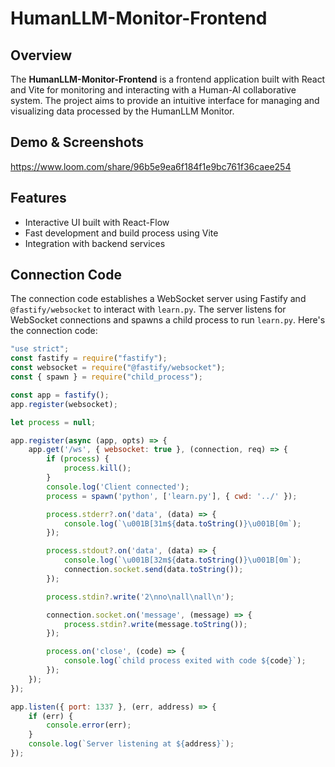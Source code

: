 # HumanLLM-Monitor-Frontend

## Overview

The **HumanLLM-Monitor-Frontend** is a frontend application built with React and Vite for monitoring and interacting with a Human-AI collaborative system. The project aims to provide an intuitive interface for managing and visualizing data processed by the HumanLLM Monitor.

## Demo & Screenshots

https://www.loom.com/share/96b5e9ea6f184f1e9bc761f36caee254

## Features

- Interactive UI built with React-Flow
- Fast development and build process using Vite
- Integration with backend services

## Connection Code

The connection code establishes a WebSocket server using Fastify and `@fastify/websocket` to interact with `learn.py`. The server listens for WebSocket connections and spawns a child process to run `learn.py`. Here's the connection code:

```javascript
"use strict";
const fastify = require("fastify");
const websocket = require("@fastify/websocket");
const { spawn } = require("child_process");

const app = fastify();
app.register(websocket);

let process = null;

app.register(async (app, opts) => {
    app.get('/ws', { websocket: true }, (connection, req) => {
        if (process) {
            process.kill();
        }
        console.log('Client connected');
        process = spawn('python', ['learn.py'], { cwd: '../' });

        process.stderr?.on('data', (data) => {
            console.log(`\u001B[31m${data.toString()}\u001B[0m`);
        });

        process.stdout?.on('data', (data) => {
            console.log(`\u001B[32m${data.toString()}\u001B[0m`);
            connection.socket.send(data.toString());
        });

        process.stdin?.write('2\nno\nall\nall\n');

        connection.socket.on('message', (message) => {
            process.stdin?.write(message.toString());
        });

        process.on('close', (code) => {
            console.log(`child process exited with code ${code}`);
        });
    });
});

app.listen({ port: 1337 }, (err, address) => {
    if (err) {
        console.error(err);
    }
    console.log(`Server listening at ${address}`);
});
```
